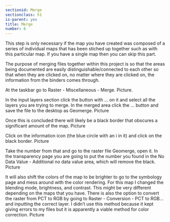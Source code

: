 ```yaml
---
sectionid: Merge
sectionclass: h1
is-parent: yes
title: Merge
number: 6
---
```

This step is only necessary if the map you have created was composed of a series of individual maps that has been stiched up together such as with this particular map. If you have a single map then you can skip this part.

The purpose of merging files together within this project is so that the areas being documented are easily distinguishable/connected to each other so that when they are clicked on, no matter where they are clicked on, the information from the binders comes through.

At the taskbar go to Raster - Miscellaneous - Merge.
Picture.

In the input layers section click the button with … on it and select all the layers you are trying to merge.
In the merged area click the … button and save the file to the desktop as Geomerge.
Picture

Once this is concluded there will likely be a black border that obscures a significant amount of the map.
Picture

Click on the information icon (the blue circle with an i in it) and click on the black border.
Picture

Take the number from that and go to the raster file Geomerge, open it.
In the transparency page you are going to put the number you found in the No Data Value - Additional no data value area, which will remove the black.
Picture

It will also shift the colors of the map to be brighter to go to the symbology page and mess around with the color rendering. For this map I changed the blending mode, brightness, and contrast. This might be very different depending on the maps that you have. There is also the option to convert the raster from PCT to RGB by going to Raster - Conversion - PCT to RGB… and inputting the correct layer. I didn’t use this method because it kept giving errors to my files but it is apparently a viable method for color correction.
Picture
